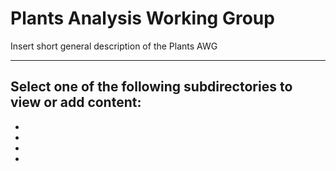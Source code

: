 # Plants Analysis Working Group

Insert short general description of the Plants AWG

---

## Select one of the following subdirectories to view or add content:
- []()
- []()
- []()
- []()
